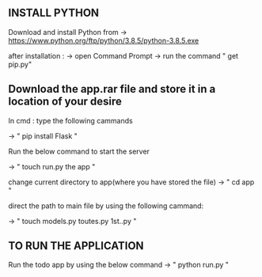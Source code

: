 INSTALL PYTHON
---------------------------------------------------------------------------------------------
Download and install Python from -> https://www.python.org/ftp/python/3.8.5/python-3.8.5.exe

after installation : 
            -> open Command Prompt
            -> run the command " get pip.py"
            
          
Download the app.rar file and store it in a location of your desire
---------------------------------------------------------------------
In cmd : type the following cammands

->  " pip install Flask " 

Run the below command to start the server

->  " touch run.py the app " 

change current directory to app(where you have stored the file)
-> " cd app "

direct the path to main file by using the following cammand:

-> " touch models.py toutes.py 1st..py "

TO RUN THE APPLICATION 
--------------------------------------------------------------------
Run the todo app by using the below command
->  " python run.py " 


